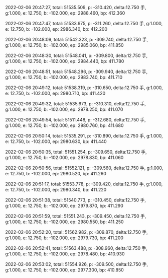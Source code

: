 2022-02-06 20:47:27, total: 51535.509, p: -310.420, delta:12.750 手, g:1.000, e: 12.750, b: -102.000, ep: 2988.460, bp: 412.360

2022-02-06 20:47:47, total: 51533.975, p: -311.260, delta:12.750 手, g:1.000, e: 12.750, b: -102.000, ep: 2986.340, bp: 412.200

2022-02-06 20:48:09, total: 51542.323, p: -309.740, delta:12.750 手, g:1.000, e: 12.750, b: -102.000, ep: 2985.060, bp: 411.850

2022-02-06 20:48:30, total: 51548.041, p: -309.800, delta:12.750 手, g:1.000, e: 12.750, b: -102.000, ep: 2984.440, bp: 411.780

2022-02-06 20:48:51, total: 51548.296, p: -309.940, delta:12.750 手, g:1.000, e: 12.750, b: -102.000, ep: 2983.740, bp: 411.710

2022-02-06 20:49:12, total: 51538.319, p: -310.650, delta:12.750 手, g:1.000, e: 12.750, b: -102.000, ep: 2980.710, bp: 411.420

2022-02-06 20:49:32, total: 51535.673, p: -310.310, delta:12.750 手, g:1.000, e: 12.750, b: -102.000, ep: 2978.250, bp: 411.070

2022-02-06 20:49:54, total: 51511.448, p: -312.680, delta:12.750 手, g:1.000, e: 12.750, b: -102.000, ep: 2980.760, bp: 411.680

2022-02-06 20:50:14, total: 51535.291, p: -310.890, delta:12.750 手, g:1.000, e: 12.750, b: -102.000, ep: 2980.630, bp: 411.440

2022-02-06 20:50:35, total: 51551.254, p: -309.650, delta:12.750 手, g:1.000, e: 12.750, b: -102.000, ep: 2978.830, bp: 411.060

2022-02-06 20:50:56, total: 51552.121, p: -309.560, delta:12.750 手, g:1.000, e: 12.750, b: -102.000, ep: 2980.520, bp: 411.260

2022-02-06 20:51:17, total: 51553.778, p: -309.420, delta:12.750 手, g:1.000, e: 12.750, b: -102.000, ep: 2980.340, bp: 411.220

2022-02-06 20:51:38, total: 51540.773, p: -310.450, delta:12.750 手, g:1.000, e: 12.750, b: -102.000, ep: 2979.870, bp: 411.290

2022-02-06 20:51:59, total: 51551.243, p: -309.450, delta:12.750 手, g:1.000, e: 12.750, b: -102.000, ep: 2980.550, bp: 411.250

2022-02-06 20:52:20, total: 51562.982, p: -309.870, delta:12.750 手, g:1.000, e: 12.750, b: -102.000, ep: 2979.730, bp: 411.200

2022-02-06 20:52:41, total: 51563.488, p: -308.960, delta:12.750 手, g:1.000, e: 12.750, b: -102.000, ep: 2978.480, bp: 410.930

2022-02-06 20:53:02, total: 51554.926, p: -309.500, delta:12.750 手, g:1.000, e: 12.750, b: -102.000, ep: 2977.300, bp: 410.850